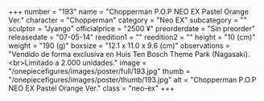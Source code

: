 +++
number = "193"
name = "Chopperman P.O.P NEO EX Pastel Orange Ver."
character = "Chopperman"
category = "Neo EX"
subcategory = ""
sculptor = "Jyango"
officialprice = "2500 ¥"
preorderdate = "Sin preorder"
releasedate = "07-05-14"
reedition1 = ""
reedition2 = ""
height = "10 (cm)"
weight = "190 (g)"
boxsize = "12.1 x 11.0 x 9.6 (cm)"
observations = "Vendido de forma exclusiva en Huis Ten Bosch Theme Park (Nagasaki).&lt;br&gt;Limitado a 2.000 unidades."
image = "/onepiecefigures/images/poster/full/193.jpg"
thumb = "/onepiecefigures/images/poster/thumb/193.jpg"
alt = "Chopperman P.O.P NEO EX Pastel Orange Ver."
class = "neo-ex"
+++
